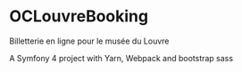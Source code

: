 # OCLouvreBooking
Billetterie en ligne pour le musée du Louvre


A Symfony 4 project with Yarn, Webpack and bootstrap sass

